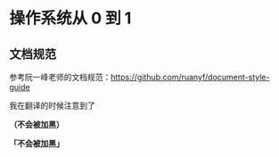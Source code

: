# 操作系统从 0 到 1



## 文档规范



参考阮一峰老师的文档规范：https://github.com/ruanyf/document-style-guide



我在翻译的时候注意到了



**（不会被加黑）**



**「不会被加黑」**



